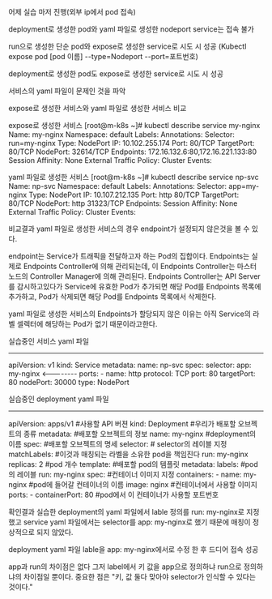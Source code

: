 어제 실습 마저 진행(외부 ip에서 pod 접속)

deployment로 생성한 pod와 yaml 파일로 생성한 nodeport service는 접속 불가

run으로 생성한 단순 pod와 expose로 생성한 service로 시도 시 성공
    (Kubectl expose pod [pod 이름] --type=Nodeport --port=포트번호)

deployment로 생성한 pod도 expose로 생성한 service로 시도 시 성공

서비스의 yaml 파일이 문제인 것을 파악

expose로 생성한 서비스와 yaml 파일로 생성한 서비스 비교

expose로 생성한 서비스
[root@m-k8s ~]# kubectl describe service my-nginx
Name:                     my-nginx
Namespace:                default
Labels:                   <none>
Annotations:              <none>
Selector:                 run=my-nginx
Type:                     NodePort
IP:                       10.102.255.174
Port:                     <unset>  80/TCP
TargetPort:               80/TCP
NodePort:                 <unset>  32614/TCP
Endpoints:                172.16.132.6:80,172.16.221.133:80
Session Affinity:         None
External Traffic Policy:  Cluster
Events:                   <none>

yaml 파일로 생성한 서비스
[root@m-k8s ~]# kubectl describe service np-svc
Name:                     np-svc
Namespace:                default
Labels:                   <none>
Annotations:              Selector:  app=my-nginx
Type:                     NodePort
IP:                       10.107.212.135
Port:                     http  80/TCP
TargetPort:               80/TCP
NodePort:                 http  31323/TCP
Endpoints:                <none>
Session Affinity:         None
External Traffic Policy:  Cluster
Events:                   <none>

비교결과 yaml 파일로 생성한 서비스의 경우 endpoint가 설정되지 않은것을 볼 수 있다.

endpoint는 Service가 트래픽을 전달하고자 하는 Pod의 집합이다.
Endpoints는 실제로 Endpoints Controller에 의해 관리되는데, 
이 Endpoints Controller는 마스터 노드의 Controller Manager에 의해 관리된다.
Endpoints Controller는 API Server를 감시하고있다가 Service에 유효한 Pod가 추가되면 
해당 Pod를 Endpoints 목록에 추가하고, Pod가 삭제되면 해당 Pod를 Endpoints 목록에서 삭제한다.

yaml 파일로 생성한 서비스의 Endpoints가 할당되지 않은 이유는 아직 Service의 라벨 셀렉터에 해당하는 Pod가 없기 때문이라고한다.

실습중인 서비스 yaml 파일
*******************
apiVersion: v1
kind: Service
metadata:
  name: np-svc
spec:
  selector:
    app: my-nginx       <--------
  ports:
    - name: http
      protocol: TCP
      port: 80
      targetPort: 80
      nodePort: 30000
  type: NodePort

실습중인 deployment yaml 파일
*******************
apiVersion: apps/v1     #사용할 API 버젼
kind: Deployment        #우리가 배포할 오브젝트의 종류
metadata:               #배포할 오브젝트의 정보
  name: my-nginx        #deployment의 이름
spec:                   #배포할 오브젝트의 명세
  selector:             # selector의 레이블 지정
    matchLabels:        #이것과 매칭되는 라벨을 소유한 pod을 책임진다
      run: my-nginx
  replicas: 2           #pod 개수
  template:             #배포할 pod의 템플릿
    metadata:
      labels:           #pod의 레이블
        run: my-nginx
    spec:               #컨테이너 이미지 지정
      containers:
      - name: my-nginx  #pod에 들어갈 컨테이너의 이름
        image: nginx    #컨테이너에서 사용할 이미지
        ports:
        - containerPort: 80 #pod에서 이 컨테이너가 사용할 포트번호

확인결과 실습한 deployment의 yaml 파일에서 lable 정의를 run: my-nginx로 지정했고
service yaml 파일에서는 selector를 app: my-nginx로 했기 때문에 매칭이 정상적으로 되지 않았다.

deployment yaml 파일 lable을 app: my-nginx에서로 수정 한 후 드디어 접속 성공

app과 run의 차이점은 없다 그저 label에서 키 값을 app으로 정의하냐 run으로 정의하냐의 차이점일 뿐이다.
중요한 점은 "키, 값 둘다 맞아야 selector가 인식할 수 있다는 것이다."